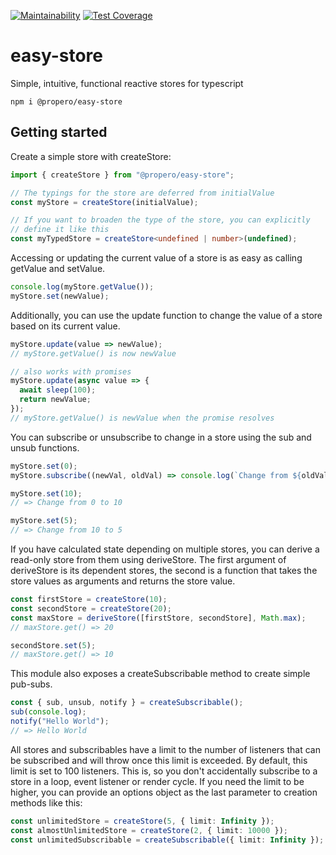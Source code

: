 [![Maintainability](https://api.codeclimate.com/v1/badges/cfc752577cf502adf125/maintainability)](https://codeclimate.com/github/propero-oss/easy-store/maintainability)
[![Test Coverage](https://api.codeclimate.com/v1/badges/cfc752577cf502adf125/test_coverage)](https://codeclimate.com/github/propero-oss/easy-store/test_coverage)

# easy-store
Simple, intuitive, functional reactive stores for typescript

    npm i @propero/easy-store

## Getting started
Create a simple store with createStore:

```typescript
import { createStore } from "@propero/easy-store";

// The typings for the store are deferred from initialValue
const myStore = createStore(initialValue);

// If you want to broaden the type of the store, you can explicitly
// define it like this
const myTypedStore = createStore<undefined | number>(undefined);
```

Accessing or updating the current value of a store is as easy as calling getValue and setValue.

```typescript
console.log(myStore.getValue());
myStore.set(newValue);
```

Additionally, you can use the update function to change the value of a store based on its current value.

```typescript
myStore.update(value => newValue);
// myStore.getValue() is now newValue

// also works with promises
myStore.update(async value => {
  await sleep(100);
  return newValue;
});
// myStore.getValue() is newValue when the promise resolves
```

You can subscribe or unsubscribe to change in a store using the sub and unsub functions.

```typescript
myStore.set(0);
myStore.subscribe((newVal, oldVal) => console.log(`Change from ${oldVal} to ${newVal}`));

myStore.set(10);
// => Change from 0 to 10

myStore.set(5);
// => Change from 10 to 5
```

If you have calculated state depending on multiple stores, you can derive a read-only store from them using deriveStore.
The first argument of deriveStore is its dependent stores, the second is a function that takes the store values as arguments and returns the store value.
```typescript
const firstStore = createStore(10);
const secondStore = createStore(20);
const maxStore = deriveStore([firstStore, secondStore], Math.max);
// maxStore.get() => 20

secondStore.set(5);
// maxStore.get() => 10
```

This module also exposes a createSubscribable method to create simple pub-subs.
```typescript
const { sub, unsub, notify } = createSubscribable();
sub(console.log);
notify("Hello World");
// => Hello World
```

All stores and subscribables have a limit to the number of listeners that can be subscribed and will throw once this limit is exceeded.
By default, this limit is set to 100 listeners.
This is, so you don't accidentally subscribe to a store in a loop, event listener or render cycle.
If you need the limit to be higher, you can provide an options object as the last parameter to creation methods like this:
```typescript
const unlimitedStore = createStore(5, { limit: Infinity });
const almostUnlimitedStore = createStore(2, { limit: 10000 });
const unlimitedSubscribable = createSubscribable({ limit: Infinity });
```
